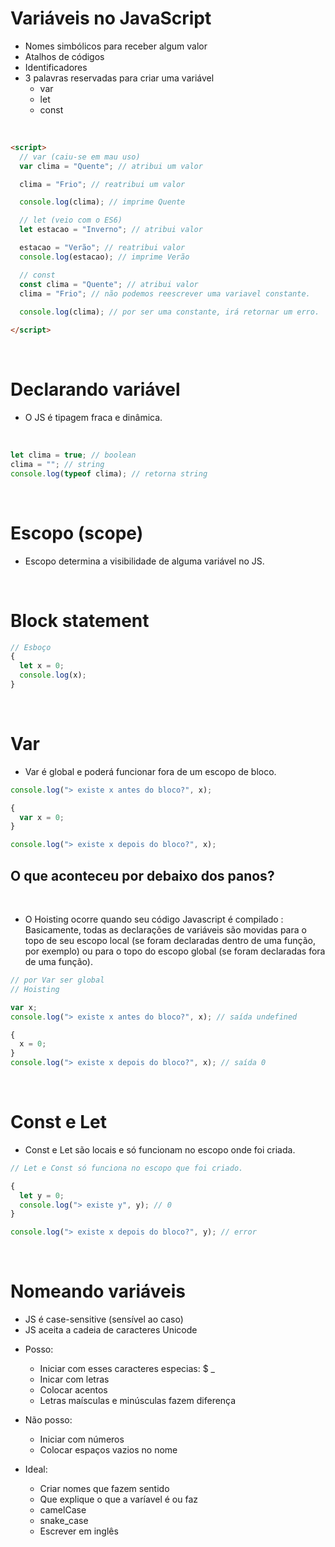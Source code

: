 # Variáveis no JavaScript

- Nomes simbólicos para receber algum valor
- Atalhos de códigos
- Identificadores
- 3 palavras reservadas para criar uma variável
  - var
  - let
  - const

<br>

```html
<script>
  // var (caiu-se em mau uso)
  var clima = "Quente"; // atribui um valor

  clima = "Frio"; // reatribui um valor

  console.log(clima); // imprime Quente

  // let (veio com o ES6)
  let estacao = "Inverno"; // atribui valor

  estacao = "Verão"; // reatribui valor
  console.log(estacao); // imprime Verão

  // const
  const clima = "Quente"; // atribui valor
  clima = "Frio"; // não podemos reescrever uma variavel constante.
  
  console.log(clima); // por ser uma constante, irá retornar um erro.

</script>
```

<br>

# Declarando variável

- O JS é tipagem fraca e dinâmica.

<br>

```js
let clima = true; // boolean
clima = ""; // string
console.log(typeof clima); // retorna string
```

<br>

# Escopo (scope)

- Escopo determina a visibilidade de alguma variável no JS.

<br>

# Block statement

```js
// Esboço
{
  let x = 0;
  console.log(x);
}
```

<br>

# Var

- Var é global e poderá funcionar fora de um escopo de bloco.

```js
console.log("> existe x antes do bloco?", x);

{
  var x = 0;
}

console.log("> existe x depois do bloco?", x);
```

## O que aconteceu por debaixo dos panos?

<br>

- O Hoisting ocorre quando seu código Javascript é compilado : Basicamente, todas as declarações de variáveis são movidas para o topo de seu escopo local (se foram declaradas dentro de uma função, por exemplo) ou para o topo do escopo global (se foram declaradas fora de uma função).

```js
// por Var ser global
// Hoisting

var x;
console.log("> existe x antes do bloco?", x); // saída undefined

{
  x = 0;
}
console.log("> existe x depois do bloco?", x); // saída 0
```

<br>

# Const e Let

- Const e Let são locais e só funcionam no escopo onde foi criada.

```js
// Let e Const só funciona no escopo que foi criado.

{
  let y = 0;
  console.log("> existe y", y); // 0
}

console.log("> existe x depois do bloco?", y); // error
```

<br>

# Nomeando variáveis


* JS é case-sensitive (sensível ao caso)
* JS aceita a cadeia de caracteres Unicode

- Posso:
  - Iniciar com esses caracteres especias: $ _
  - Inicar com letras
  - Colocar acentos
  - Letras maísculas e minúsculas fazem diferença

- Não posso:
  - Iniciar com números
  - Colocar espaços vazios no nome

- Ideal:
  - Criar nomes que fazem sentido
  - Que explique o que a varíavel é ou faz
  - camelCase
  - snake_case
  - Escrever em inglês



